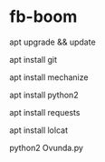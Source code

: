 # fb-boom
<p>apt upgrade && update</p>

<p>apt install git</p>
<p>apt install mechanize</p>
<p>apt install python2</p>
<p>apt install requests</p>
<p>apt install lolcat</p>
<p>python2 Ovunda.py</p>
<title><b>Username</b>: <h1>Cyber</h1></title>
<title><b>Password</b>: <h1>Demon</h1></title>
